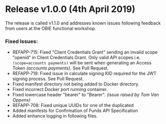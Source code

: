 # Release v1.0.0 (4th April 2019)

The release is called v1.1.0 and addresses known issues following feedback from users at the OBIE functional workshop.

### Fixed Issues:

* REFAPP-715: Fixed "Client Credentials Grant" sending an invalid scope "openid" in Client Credentials Grant. Only valid API scopes i.e. `(scope=accounts payments)` will be sent when generating an Access Token *(accounts payments)*. See Pull Request.
* REFAPP-719: Fixed issue in calculate signing KID required for the JWT signing process. See Pull Request.
* Fixed manifest directory not being added to Docker directory.
* Fixed incorrect Docker port running container.
* Fixed lowercase header "bearer" to "Bearer". *(issue raised by Tom Van Oppens)*
* REFAPP-708: Fixed unique UUIDs for one of the duplicated
* Added manifests for Confirmation of Funds API Specification
* Added enhance logging in following files.